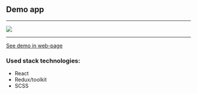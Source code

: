 ## Demo app

---

![](https://33333.cdn.cke-cs.com/kSW7V9NHUXugvhoQeFaf/images/27b0d24956d831d4e6fecf56ab5b74e8ba6dd817eddff279.png)

---

[See demo in web-page](https://currency-converter-ten-omega.vercel.app/)

### Used stack technologies:

*   React
*   Redux/toolkit
*   SCSS
